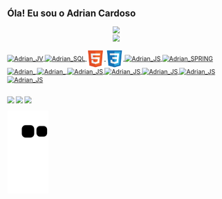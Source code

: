 ## Óla! Eu sou o Adrian Cardoso

<div align="center">
  <a href="https://github.com/AdrianCardoso154">
  <img height="180em" src="https://github-readme-stats.vercel.app/api?username=AdrianCardoso154&show_icons=true&theme=algolia&include_all_commits=true&count_private=true"/>
  </div>

  <div align="center"> 
    <img height="180em" src="https://github-readme-stats.vercel.app/api/top-langs/?username=AdrianCardoso154&layout=compact&langs_count=7&theme=algolia"/>
</div>

  
  <div style="display: inline_block"><br>
  <img align="center" alt="Adrian_JV" height="50" width="50" src="https://cdn.jsdelivr.net/gh/devicons/devicon/icons/java/java-plain-wordmark.svg">
  <img align="center" alt="Adrian_SQL" height="40" width="40"  src="https://cdn.jsdelivr.net/gh/devicons/devicon/icons/mysql/mysql-original.svg"> 
  <img align="center" alt="Adrian_HTML" height="40" width="40" src="https://raw.githubusercontent.com/devicons/devicon/master/icons/html5/html5-original.svg">
  <img align="center" alt="Adrian_CSS" height="40" width="40" src="https://raw.githubusercontent.com/devicons/devicon/master/icons/css3/css3-original.svg">
  <img align="center" alt="Adrian_JS" height="40" width="40"  src="https://cdn.jsdelivr.net/gh/devicons/devicon/icons/javascript/javascript-original.svg">
  <img align="center" alt="Adrian_SPRING" height="40" width="40"  src="https://cdn.jsdelivr.net/gh/devicons/devicon/icons/spring/spring-original.svg">
  <img align="center" alt="Adrian_" height="40" width="40"  src="https://cdn.jsdelivr.net/gh/devicons/devicon@v2.15.1/devicon.min.css">
  <img align="center" alt="Adrian_" height="40" width="40"  src="https://cdn.jsdelivr.net/gh/devicons/devicon@v2.15.1/devicon.min.css">
  <img align="center" alt="Adrian_JS" height="40" width="40"  src="https://cdn.jsdelivr.net/gh/devicons/devicon/icons/docker/docker-original-wordmark.svg">
  <img align="center" alt="Adrian_JS" height="40" width="40"  src="https://cdn.jsdelivr.net/gh/devicons/devicon/icons/git/git-original.svg">
  <img align="center" alt="Adrian_JS" height="40" width="40"  src="https://cdn.jsdelivr.net/gh/devicons/devicon/icons/git/git-original.svg">
  <img align="center" alt="Adrian_JS" height="40" width="40"  src="https://cdn.jsdelivr.net/gh/devicons/devicon/icons/git/git-original.svg">
  <img align="center" alt="Adrian_JS" height="40" width="40"  src="https://cdn.jsdelivr.net/gh/devicons/devicon/icons/git/git-original.svg">
</div>
  
  ##

<div>
    <a href="https://www.instagram.com/adrian_cardoso21" target="_blank"><img src="https://img.shields.io/badge/-Instagram-%23E4405F?style=for-the-badge&logo=instagram&logoColor=white" target="_blank"></a>
  <a href = "mailto:adrianmarlison@gmail.com"><img src="https://img.shields.io/badge/-Gmail-%23333?style=for-the-badge&logo=gmail&logoColor=white" target="_blank"></a>
  <a href="https://www.linkedin.com/in/adrian-cardoso-4a4188239/" target="_blank"><img src="https://img.shields.io/badge/-LinkedIn-%230077B5?style=for-the-badge&logo=linkedin&logoColor=white" target="_blank"></a> 
  
  ![Snake animation](https://github.com/AdrianCardoso154/AdrianCardoso154/blob/output/github-contribution-grid-snake.svg)
</div>
